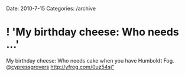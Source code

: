 Date: 2010-7-15
Categories: /archive

# ! 'My birthday cheese: Who needs ...'

My birthday cheese: Who needs cake when you have Humboldt Fog. @<a href="http://twitter.com/cypressgrovers" class="aktt_username">cypressgrovers</a> <a href="http://yfrog.com/0uz54sj”" rel="nofollow">http://yfrog.com/0uz54sj”</a>
